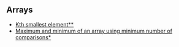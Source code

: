 ## Arrays
- [Kth smallest element**](https://practice.geeksforgeeks.org/problems/kth-smallest-element5635/1#)
- [Maximum and minimum of an array using minimum number of comparisons*](https://www.geeksforgeeks.org/maximum-and-minimum-in-an-array/)